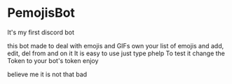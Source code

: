 # PemojisBot
It's my first discord bot 

this bot made to deal with emojis and GIFs 
own your list of emojis and add, edit, del from and on it
It is easy to use just type phelp 
To test it change the Token to your bot's token
enjoy



believe  me it is not that bad
